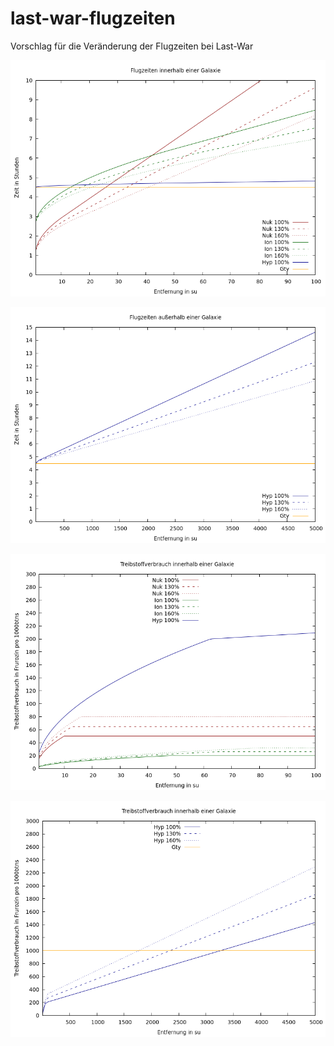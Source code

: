 # last-war-flugzeiten
Vorschlag für die Veränderung der Flugzeiten bei Last-War

![Flugzeiten innerhalb einer Galaxie](https://github.com/FQS-0/last-war-flugzeiten/blob/main/plots/flugzeiten-galaintern.png?raw=true "Flugzeiten innerhalb einer Galaxie")

![Flugzeiten außerhalb einer Galaxie](https://github.com/FQS-0/last-war-flugzeiten/blob/main/plots/flugzeiten-galaextern.png?raw=true "Flugzeiten außerhalb einer Galaxie")

![Treibstoffverbrauch innerhalb einer Galaxie](https://github.com/FQS-0/last-war-flugzeiten/blob/main/plots/verbrauch-galaintern.png?raw=true "Treibstoffverbrauch innerhalb einer Galaxie")

![Treibstoffverbrauch außerhalb einer Galaxie](https://github.com/FQS-0/last-war-flugzeiten/blob/main/plots/verbrauch-galaextern.png?raw=true "Treibstoffverbrauch außerhalb einer Galaxie")

